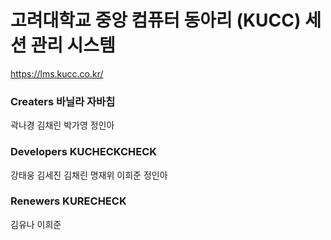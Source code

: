 # 고려대학교 중앙 컴퓨터 동아리 (KUCC) 세션 관리 시스템

https://lms.kucc.co.kr/

### Creaters 바닐라 자바칩

곽나경 김채린 박가영 정인아
<br/>

### Developers KUCHECKCHECK

강태웅 김세진 김채린 명재위 이희준 정인아

### Renewers KURECHECK

김유나 이희준
